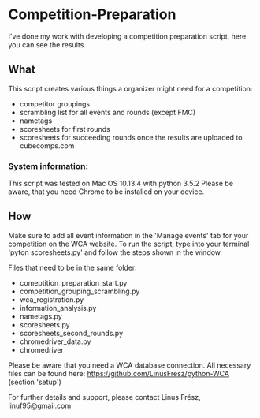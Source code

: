 # Competition-Preparation
I've done my work with developing a competition preparation script, here you can see the results.

## What
This script creates various things a organizer might need for a competition:
- competitor groupings
- scrambling list for all events and rounds (except FMC)
- nametags
- scoresheets for first rounds
- scoresheets for succeeding rounds once the results are uploaded to cubecomps.com
    
### System information: 
This script was tested on Mac OS 10.13.4 with python 3.5.2
Please be aware, that you need Chrome to be installed on your device.
    
## How
Make sure to add all event information in the 'Manage events' tab for your competition on the WCA website. To run the script, type into your terminal 'pyton scoresheets.py' and follow the steps shown in the window.
    
Files that need to be in the same folder:
- comeptition_preparation_start.py
- competition_grouping_scrambling.py
- wca_registration.py
- information_analysis.py
- nametags.py
- scoresheets.py
- scoresheets_second_rounds.py
- chromedriver_data.py
- chromedriver
    
Please be aware that you need a WCA database connection. All necessary files can be found here: https://github.com/LinusFresz/python-WCA (section 'setup') 
    
For further details and support, please contact Linus Frész, linuf95@gmail.com
